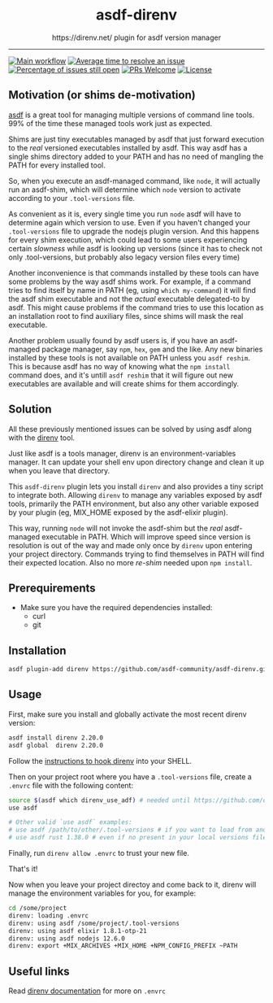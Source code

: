 <div align="center">
<h1>asdf-direnv</h1>
https://direnv.net/ plugin for asdf version manager
</div>
<hr />

[![Main workflow](https://github.com/asdf-community/asdf-direnv/workflows/Main%20workflow/badge.svg)](https://github.com/asdf-community/asdf-direnv/actions)
[![Average time to resolve an issue](https://isitmaintained.com/badge/resolution/asdf-community/asdf-direnv.svg)](https://isitmaintained.com/project/asdf-community/asdf-direnv 'Average time to resolve an issue')
[![Percentage of issues still open](https://isitmaintained.com/badge/open/asdf-community/asdf-direnv.svg)](https://isitmaintained.com/project/asdf-community/asdf-direnv 'Percentage of issues still open')
[![PRs Welcome](https://img.shields.io/badge/PRs-welcome-brightgreen.svg)](http://makeapullrequest.com)
[![License](https://img.shields.io/github/license/asdf-community/asdf-direnv?color=brightgreen)](https://github.com/asdf-community/asdf-direnv/blob/master/LICENSE)

## Motivation (or shims de-motivation)

[asdf](https://asdf-vm.com) is a great tool for managing multiple versions of command line tools. 99% of the time these managed tools work just as expected.

Shims are just tiny executables managed by asdf that just forward execution to the *real* versioned executables installed by asdf.
This way asdf has a single shims directory added to your PATH and has no need of mangling the PATH for every installed tool.

So, when you execute an asdf-managed command, like `node`, it will actually run an asdf-shim, which will determine which `node` version
to activate according to your `.tool-versions` file.

As convenient as it is, every single time you run `node` asdf will have to determine again which version to use. Even if you haven't
changed your `.tool-versions` file to upgrade the nodejs plugin version. And this happens for every shim execution, which could lead
to some users experiencing certain _slowness_ while asdf is looking up versions (since it has to check not only .tool-versions, but
probably also legacy version files every time)

Another inconvenience is that commands installed by these tools can have some problems by the way asdf shims work. For example,
if a command tries to find itself by name in PATH (eg, using `which my-command`) it will find the asdf shim executable and
not the *actual* executable delegated-to by asdf. This might cause problems if the command tries to use this location
as an installation root to find auxiliary files, since shims will mask the real executable.

Another problem usually found by asdf users is, if you have an asdf-managed package manager, say `npm`, `hex`, `gem` and the like.
Any new binaries installed by these tools is not available on PATH unless you `asdf reshim`. This is because asdf has no way of knowing
what the `npm install` command does, and it's untill `asdf reshim` that it will figure out new executables are available and will
create shims for them accordingly.

## Solution

All these previously mentioned issues can be solved by using asdf along with the [direnv](https://direnv.net/) tool.

Just like asdf is a tools manager, direnv is an environment-variables manager.
It can update your shell env upon directory change and clean it up when you leave that directory.

This `asdf-direnv` plugin lets you install `direnv` and also provides a tiny script to integrate both.
Allowing `direnv` to manage any variables exposed by asdf tools, primarily the PATH environment, but also
any other variable exposed by your plugin (eg, MIX_HOME exposed by the asdf-elixir plugin).

This way, running `node` will not invoke the asdf-shim but the *real* asdf-managed executable in PATH.
Which will improve speed since version is resolution is out of the way and made only once by `direnv` upon entering your project directory.
Commands trying to find themselves in PATH will find their expected location.
Also no more _re-shim_ needed upon `npm install`.


## Prerequirements

- Make sure you have the required dependencies installed:
  - curl
  - git

## Installation

```bash
asdf plugin-add direnv https://github.com/asdf-community/asdf-direnv.git
```

## Usage


First, make sure you install and globally activate the most recent direnv version:

```bash
asdf install direnv 2.20.0
asdf global  direnv 2.20.0
```

Follow the [instructions to hook direnv](https://github.com/direnv/direnv/blob/master/docs/hook.md) into your SHELL.

Then on your project root where you have a `.tool-versions` file, create a `.envrc` file with the following content:

```bash
source $(asdf which direnv_use_adf) # needed until https://github.com/direnv/direnv/pull/534 gets merged.
use asdf

# Other valid `use asdf` examples:
# use asdf /path/to/other/.tool-versions # if you want to load from another location
# use asdf rust 1.38.0 # even if no present in your local versions file
```

Finally, run `direnv allow .envrc` to trust your new file.

That's it!

Now when you leave your project directoy and come back to it, direnv will manage the
environment variables for you, for example:

```bash
cd /some/project
direnv: loading .envrc
direnv: using asdf /some/project/.tool-versions
direnv: using asdf elixir 1.8.1-otp-21
direnv: using asdf nodejs 12.6.0
direnv: export +MIX_ARCHIVES +MIX_HOME +NPM_CONFIG_PREFIX ~PATH
```


## Useful links

Read [direnv documentation](https://direnv.net/) for more on `.envrc`
